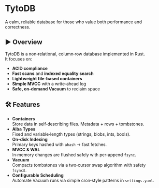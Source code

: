 # TytoDB

A calm, reliable database for those who value both performance and correctness.

## ▶️ Overview

TytoDB is a non‑relational, column‑row database implemented in Rust.  
It focuses on:

- **ACID compliance**  
- **Fast scans** and **indexed equality search**  
- **Lightweight file‑based containers**  
- **Simple MVCC** with a write‑ahead log  
- **Safe, on‑demand Vacuum** to reclaim space  

## 🛠️ Features

- **Containers**  
  Store data in self‑describing files. Metadata + rows + tombstones.  
- **Alba Types**  
  Fixed and variable‑length types (strings, blobs, ints, bools).  
- **On‑disk Indexing**  
  Primary keys hashed with `ahash` → fast fetches.  
- **MVCC & WAL**  
  In‑memory changes are flushed safely with per‑append `fsync`.  
- **Vacuum**  
  Compacts tombstones via a two‑cursor swap algorithm with safety `fsync`s.  
- **Configurable Scheduling**  
  Automate Vacuum runs via simple cron‑style patterns in `settings.yaml`.
